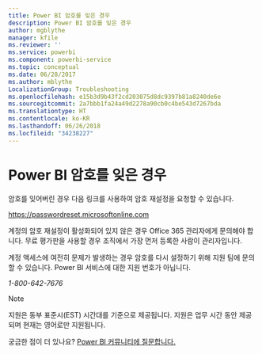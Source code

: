 ```yaml
---
title: Power BI 암호를 잊은 경우
description: Power BI 암호를 잊은 경우
author: mgblythe
manager: kfile
ms.reviewer: ''
ms.service: powerbi
ms.component: powerbi-service
ms.topic: conceptual
ms.date: 06/28/2017
ms.author: mblythe
LocalizationGroup: Troubleshooting
ms.openlocfilehash: e15b3d9b43f2cd203075d8dc9397b81a8240de6e
ms.sourcegitcommit: 2a7bbb1fa24a49d2278a90cb0c4be543d7267bda
ms.translationtype: HT
ms.contentlocale: ko-KR
ms.lasthandoff: 06/26/2018
ms.locfileid: "34238227"
---
```

# <a name="forgot-your-password-for-power-bi"></a>Power BI 암호를 잊은 경우
암호를 잊어버린 경우 다음 링크를 사용하여 암호 재설정을 요청할 수 있습니다.

<https://passwordreset.microsoftonline.com>

계정의 암호 재설정이 활성화되어 있지 않은 경우 Office 365 관리자에게 문의해야 합니다. 무료 평가판을 사용할 경우 조직에서 가장 먼저 등록한 사람이 관리자입니다.

계정 액세스에 여전히 문제가 발생하는 경우 암호를 다시 설정하기 위해 지원 팀에 문의할 수 있습니다. Power BI 서비스에 대한 지원 번호가 아닙니다.

*1-800-642-7676*

> [!NOTE]
> 지원은 동부 표준시(EST) 시간대를 기준으로 제공됩니다. 지원은 업무 시간 동안 제공되며 현재는 영어로만 지원됩니다.
> 
> 

궁금한 점이 더 있나요? [Power BI 커뮤니티에 질문합니다.](http://community.powerbi.com/)

